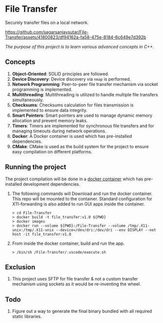 # File Transfer

Securely transfer files on a local network.

https://github.com/sagarsanjaysutar/File-Transfer/assets/41800823/df94162a-fa58-475e-8184-6c649e7d392b

_The purpose of this project is to learn various advanced concepts in C++._

## Concepts

1. **Object-Oriented**: SOLID principles are followed.
2. **Device Discovery**: Device discovery via `nmap` is performed.
3. **Network Programming**: Peer-to-peer file transfer mechanism via socket programming is implemented.
4. **Multithreading**: Multithreading is utilized to handle multiple file transfers simultaneously.
5. **Checksums**: Checksums calculation for files transmission is implemented to ensure data integrity.
6. **Smart Pointers**: Smart pointers are used to manage dynamic memory allocation and prevent memory leaks.
7. **Timers**: Timers are implemented for synchronous file transfers and for managing timeouts during network operations.
8. **Docker**: A Docker container is used which has pre-installed dependencies.
9. **CMake**: CMake is used as the build system for the project to ensure easy compilation on different platforms.

## Running the project

The project compilation will be done in a [docker container](https://hub.docker.com/layers/stateoftheartio/qt6/6.5-gcc-aqt/images/sha256-c0dfd1cd174d855f0157ce0455270b2ee49f5eea4c7a40ffe0e848d41ae4d074?context=explore) which has pre-installed development dependencies.

1. The following commands will Download and run the docker container. This repo will be mounted to the container. Standard configuration for X11-forwarding is also added to run GUI apps inside the container.

   ```shell
   > cd File-Transfer
   > docker build -t file_transfer:v1.0 ${PWD}
   > docker images
   > docker run --volume ${PWD}:/File-Transfer --volume /tmp/.X11-unix:/tmp/.X11-unix --device=/dev/dri:/dev/dri --env DISPLAY --net host -it file_transfer:v1.0
   ```

1. From inside the docker container, build and run the app.
   
   ```shell
   > /bin/sh /File-Transfer/.vscode/execute.sh
   ```

## Exclusion

1. This project uses SFTP for file transfer & not a custom transfer mechanism using sockets as it would be re-inventing the wheel.

## Todo

1. Figure out a way to generate the final binary bundled with all required static libraries.


